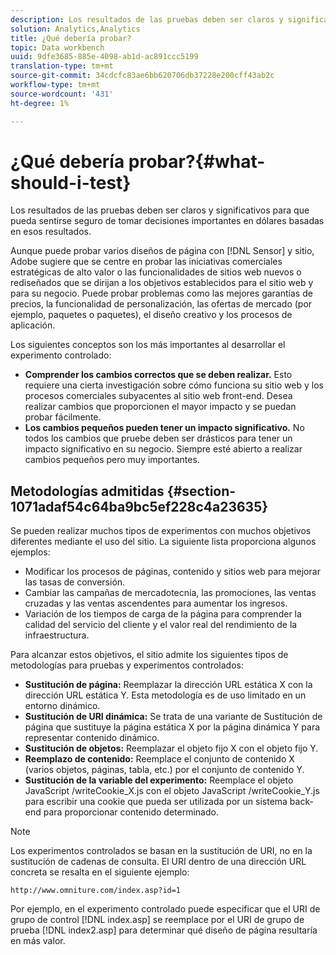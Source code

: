 ```yaml
---
description: Los resultados de las pruebas deben ser claros y significativos para que pueda sentirse seguro de tomar decisiones importantes en dólares basadas en esos resultados.
solution: Analytics,Analytics
title: ¿Qué debería probar?
topic: Data workbench
uuid: 9dfe3685-885e-4098-ab1d-ac891ccc5199
translation-type: tm+mt
source-git-commit: 34cdcfc83ae6bb620706db37228e200cff43ab2c
workflow-type: tm+mt
source-wordcount: '431'
ht-degree: 1%

---
```



# ¿Qué debería probar?{#what-should-i-test}

Los resultados de las pruebas deben ser claros y significativos para que pueda sentirse seguro de tomar decisiones importantes en dólares basadas en esos resultados.

Aunque puede probar varios diseños de página con [!DNL Sensor] y sitio, Adobe sugiere que se centre en probar las iniciativas comerciales estratégicas de alto valor o las funcionalidades de sitios web nuevos o rediseñados que se dirijan a los objetivos establecidos para el sitio web y para su negocio. Puede probar problemas como las mejores garantías de precios, la funcionalidad de personalización, las ofertas de mercado (por ejemplo, paquetes o paquetes), el diseño creativo y los procesos de aplicación.

Los siguientes conceptos son los más importantes al desarrollar el experimento controlado:

* **Comprender los cambios correctos que se deben realizar.** Esto requiere una cierta investigación sobre cómo funciona su sitio web y los procesos comerciales subyacentes al sitio web front-end. Desea realizar cambios que proporcionen el mayor impacto y se puedan probar fácilmente.
* **Los cambios pequeños pueden tener un impacto significativo.** No todos los cambios que pruebe deben ser drásticos para tener un impacto significativo en su negocio. Siempre esté abierto a realizar cambios pequeños pero muy importantes.

## Metodologías admitidas {#section-1071adaf54c64ba9bc5ef228c4a23635}

Se pueden realizar muchos tipos de experimentos con muchos objetivos diferentes mediante el uso del sitio. La siguiente lista proporciona algunos ejemplos:

* Modificar los procesos de páginas, contenido y sitios web para mejorar las tasas de conversión.
* Cambiar las campañas de mercadotecnia, las promociones, las ventas cruzadas y las ventas ascendentes para aumentar los ingresos.
* Variación de los tiempos de carga de la página para comprender la calidad del servicio del cliente y el valor real del rendimiento de la infraestructura.

Para alcanzar estos objetivos, el sitio admite los siguientes tipos de metodologías para pruebas y experimentos controlados:

* **Sustitución de página:** Reemplazar la dirección URL estática X con la dirección URL estática Y. Esta metodología es de uso limitado en un entorno dinámico.
* **Sustitución de URI dinámica:** Se trata de una variante de Sustitución de página que sustituye la página estática X por la página dinámica Y para representar contenido dinámico.
* **Sustitución de objetos:** Reemplazar el objeto fijo X con el objeto fijo Y.
* **Reemplazo de contenido:** Reemplace el conjunto de contenido X (varios objetos, páginas, tabla, etc.) por el conjunto de contenido Y.
* **Sustitución de la variable del experimento:** Reemplace el objeto JavaScript /writeCookie_X.js con el objeto JavaScript /writeCookie_Y.js para escribir una cookie que pueda ser utilizada por un sistema back-end para proporcionar contenido determinado.

>[!NOTE]
>
>Los experimentos controlados se basan en la sustitución de URI, no en la sustitución de cadenas de consulta. El URI dentro de una dirección URL concreta se resalta en el siguiente ejemplo:
>
>`http://www.omniture.com/index.asp?id=1`
>
>Por ejemplo, en el experimento controlado puede especificar que el URI de grupo de control [!DNL index.asp] se reemplace por el URI de grupo de prueba [!DNL index2.asp] para determinar qué diseño de página resultaría en más valor.
